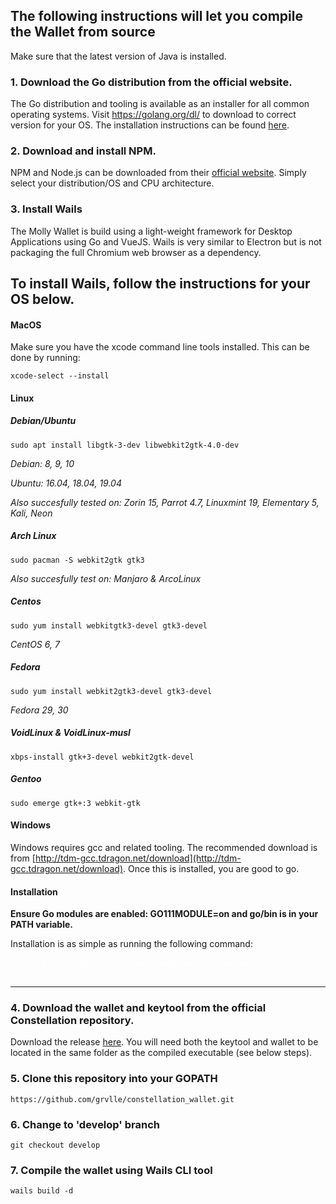## The following instructions will let you compile the Wallet from source

Make sure that the latest version of Java is installed.

### 1. Download the Go distribution from the official website.

   The Go distribution and tooling is available as an installer for all common operating systems.
   Visit <https://golang.org/dl/> to download to correct version for your OS. The installation instructions can be found [here](https://golang.org/doc/install).

### 2. Download and install NPM.

   NPM and Node.js can be downloaded from their [official website](https://nodejs.org/en/download/). Simply select your distribution/OS and CPU architecture. 

### 3. Install Wails
  
   The Molly Wallet is build using a light-weight framework for Desktop Applications using Go and VueJS. Wails is very similar to Electron but is not packaging the full Chromium web browser as a dependency.

   To install Wails, follow the instructions for your OS below.
---
   #### MacOS

   Make sure you have the xcode command line tools installed. This can be done by running:

   `xcode-select --install`

   #### Linux

   ##### Debian/Ubuntu

   `sudo apt install libgtk-3-dev libwebkit2gtk-4.0-dev`

   _Debian: 8, 9, 10_

   _Ubuntu: 16.04, 18.04, 19.04_

   _Also succesfully tested on: Zorin 15, Parrot 4.7, Linuxmint 19, Elementary 5, Kali, Neon_

   ##### Arch Linux

   `sudo pacman -S webkit2gtk gtk3`

   _Also succesfully test on: Manjaro & ArcoLinux_

   ##### Centos

   `sudo yum install webkitgtk3-devel gtk3-devel`

   _CentOS 6, 7_

   ##### Fedora

   `sudo yum install webkit2gtk3-devel gtk3-devel`

   _Fedora 29, 30_
 
   ##### VoidLinux & VoidLinux-musl

   `xbps-install gtk+3-devel webkit2gtk-devel`

   ##### Gentoo

   `sudo emerge gtk+:3 webkit-gtk`

   #### Windows

   Windows requires gcc and related tooling. The recommended download is from [http://tdm-gcc.tdragon.net/download](http://tdm-gcc.tdragon.net/download). Once this is installed, you are good to go.

   #### Installation

   **Ensure Go modules are enabled: GO111MODULE=on and go/bin is in your PATH variable.**

   Installation is as simple as running the following command:

   <pre style='color:white'>
   go get -u github.com/wailsapp/wails/cmd/wails
   </pre>
---

### 4. Download the wallet and keytool from the official Constellation repository.

   Download the release [here](https://github.com/Constellation-Labs/constellation/releases/tag/Wallet-Client). You will need both the keytool and wallet to be located in the same folder as the compiled executable (see below steps).

### 5. Clone this repository into your GOPATH

   `https://github.com/grvlle/constellation_wallet.git`

### 6. Change to 'develop' branch

   `git checkout develop`

### 7. Compile the wallet using Wails CLI tool

   `wails build -d`
